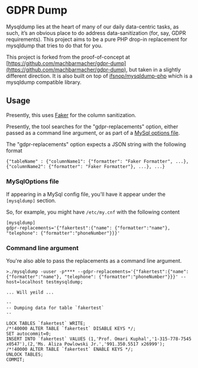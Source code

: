 # GDPR Dump

Mysqldump lies at the heart of many of our daily data-centric tasks, as such, it’s an obvious place to do address data-sanitization (for, say, GDPR requirements).
This project aims to be a pure PHP drop-in replacement for mysqldump that tries to do that for you.

This project is forked from the proof-of-concept at [https://github.com/machbarmacher/gdpr-dump](https://github.com/machbarmacher/gdpr-dump),
but taken in a slightly different direction.
It is also built on top of [ifsnop/mysqldump\-php](https://github.com/ifsnop/mysqldump-php) which is a mysqldump compatible library.

## Usage 

Presently, this uses [Faker](https://packagist.org/packages/fzaninotto/faker) for the column sanitization.

Presently, the tool searches for the "gdpr-replacements" option, either passed as a command line argument, or as part of a [MySql options file](https://dev.mysql.com/doc/refman/8.0/en/option-files.html).

The "gdpr-replacements" option expects a JSON string with the following format

```
{"tableName" : {"columnName1": {"formatter": "Faker Formatter", ...}, {"columnName2": {"formatter": "Faker Formatter"}, ...}, ...}

```

### MySqlOptions file

If appearing in a MySql config file, you'll have it appear under the `[mysqldump]` section.

So, for example, you might have `/etc/my.cnf` with the following content

```
[mysqldump]
gdpr-replacements='{"fakertest":{"name": {"formatter":"name"}, "telephone": {"formatter":"phoneNumber"}}}'

```

### Command line argument

You're also able to pass the replacements as a command line argument.

```
>./mysqldump -uuser -p**** --gdpr-replacements='{"fakertest":{"name": {"formatter":"name"}, "telephone": {"formatter":"phoneNumber"}}}' --host=localhost testmysqldump;

... Will yeild ...

--
-- Dumping data for table `fakertest`
--

LOCK TABLES `fakertest` WRITE;
/*!40000 ALTER TABLE `fakertest` DISABLE KEYS */;
SET autocommit=0;
INSERT INTO `fakertest` VALUES (1,'Prof. Omari Kuphal','1-315-778-7545 x0547'),(2,'Ms. Aliza Powlowski Jr.','991.350.5517 x26999');
/*!40000 ALTER TABLE `fakertest` ENABLE KEYS */;
UNLOCK TABLES;
COMMIT;

```
